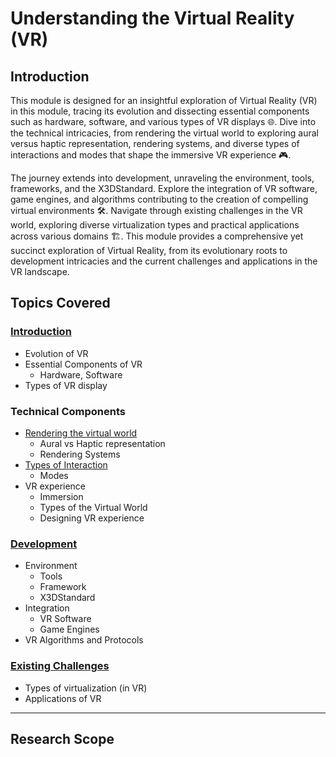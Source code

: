 # Understanding the Virtual Reality (VR)  
 
## Introduction  
 
 This module is designed for an insightful exploration of Virtual Reality (VR) in this module, tracing its evolution and dissecting essential components such as hardware, software, and various types of VR displays 🌐. Dive into the technical intricacies, from rendering the virtual world to exploring aural versus haptic representation, rendering systems, and diverse types of interactions and modes that shape the immersive VR experience 🎮.  

The journey extends into development, unraveling the environment, tools, frameworks, and the X3DStandard. Explore the integration of VR software, game engines, and algorithms contributing to the creation of compelling virtual environments 🛠️. Navigate through existing challenges in the VR world, exploring diverse virtualization types and practical applications across various domains 🏗️. This module provides a comprehensive yet succinct exploration of Virtual Reality, from its evolutionary roots to development intricacies and the current challenges and applications in the VR landscape.  

## Topics Covered  

### [Introduction](Intro)  
  * Evolution of VR  
  * Essential Components of VR  
    * Hardware, Software  
  * Types of VR display  

### Technical Components  
  * [Rendering the virtual world](Rendering_VR)    
    * Aural vs Haptic representation  
    * Rendering Systems  
  * [Types of Interaction](Interaction_Types)  
    * Modes  
  * VR experience  
    * Immersion  
    * Types of the Virtual World   
    * Designing VR experience  

### [Development](Development)  
  * Environment  
    * Tools  
    * Framework  
    * X3DStandard  
  * Integration  
    * VR Software   
    * Game Engines  
  * VR Algorithms and Protocols 

### [Existing Challenges](Existing_Challenges)  
  * Types of virtualization (in VR)  
  * Applications of VR  

---  

## Research Scope